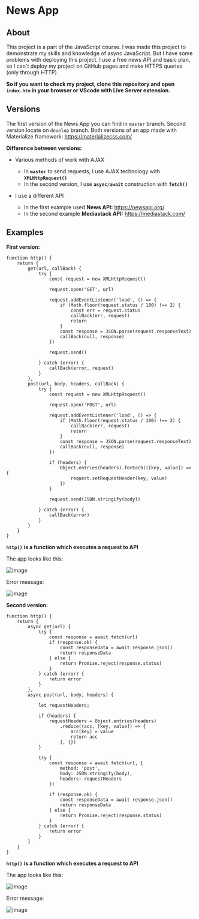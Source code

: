 # News App

## About

This project is a part of the JavaScript course. I was made this project to demonstrate my skills and knowledge of async JavaScript. But I have some problems with deploying this project. I use a free news API and basic plan, so I can't deploy my project on GitHub pages and make HTTPS queries (only through HTTP).

**So if you want to check my project, clone this repository and open `index.htm` in your browser or VScode with Live Server extension.**

## Versions

The first version of the News App you can find in `master` branch. Second version locate on `develop` branch. Both versions of an app made with Materialize framework: https://materializecss.com/

**Difference between versions:**

- Various methods of work with AJAX

  - In **`master`** to send requests, I use AJAX technology with **`XMLHttpRequest()`**
  - In the second version, I use **`async/await`** construction with **`fetch()`**

- I use a different API
  - In the first example used **News API:** https://newsapi.org/
  - In the second example **Mediastack API:** https://mediastack.com/

## Examples

**First version:**

```JS
function http() {
    return {
        get(url, callBack) {
            try {
                const request = new XMLHttpRequest()

                request.open('GET', url)

                request.addEventListener('load', () => {
                    if (Math.floor(request.status / 100) !== 2) {
                        const err = request.status
                        callBack(err, request)
                        return
                    }
                    const response = JSON.parse(request.responseText)
                    callBack(null, response)
                })

                request.send()

            } catch (error) {
                callBack(error, request)
            }
        },
        post(url, body, headers, callBack) {
            try {
                const request = new XMLHttpRequest()

                request.open('POST', url)

                request.addEventListener('load', () => {
                    if (Math.floor(request.status / 100) !== 2) {
                        callBack(err, request)
                        return
                    }
                    const response = JSON.parse(request.responseText)
                    callBack(null, response)
                })

                if (headers) {
                    Object.entries(headers).forEach(([key, value]) => {
                        request.setRequestHeader(key, value)
                    })
                }

                request.send(JSON.stringify(body))

            } catch (error) {
                callBack(error)
            }
        }
    }
}
```

**`http()`** **is a function which executes a request to API**

The app looks like this:

![image](https://drive.google.com/uc?export=view&id=1vpS96NECZncUgD4Ft-PLm-yD_tOR6Z_c)

Error message:

![image](https://drive.google.com/uc?export=view&id=1MvpMtbNAMWsUZB_Cc_OG4qHHCkQcqbA-)

**Second version:**

```JS
function http() {
    return {
        async get(url) {
            try {
                const response = await fetch(url)
                if (response.ok) {
                    const responseData = await response.json()
                    return responseData
                } else {
                    return Promise.reject(response.status)
                }
            } catch (error) {
                return error
            }
        },
        async post(url, body, headers) {

            let requestHeaders;

            if (headers) {
                requestHeaders = Object.entries(headers)
                    .reduce((acc, [key, value]) => {
                        acc[key] = value
                        return acc
                    }, {})
            }

            try {
                const response = await fetch(url, {
                    method: 'post',
                    body: JSON.stringify(body),
                    headers: requestHeaders
                })

                if (response.ok) {
                    const responseData = await response.json()
                    return responseData
                } else {
                    return Promise.reject(response.status)
                }
            } catch (error) {
                return error
            }
        }
    }
}
```

**`http()`** **is a function which executes a request to API**

The app looks like this:

![image](https://drive.google.com/uc?export=view&id=1jSE9-Bc2Ce1ux4L9fGcSxnobv4DZj3DY)

Error message:

![image](https://drive.google.com/uc?export=view&id=1UDXLPvGnQqjWQ5RGNhnDEobQO_Xb5jCj)
